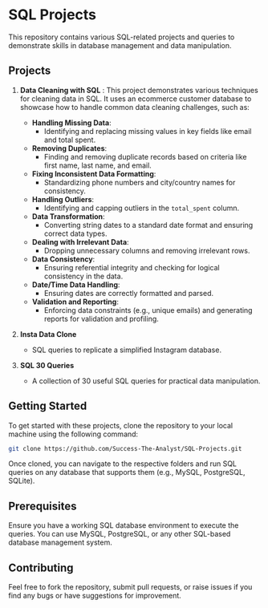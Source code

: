 # SQL Projects

This repository contains various SQL-related projects and queries to demonstrate skills in database management and data manipulation.

## Projects

1. **Data Cleaning with SQL**
: This project demonstrates various techniques for cleaning data in SQL. It uses an ecommerce customer database to showcase how to handle common data cleaning challenges, such as:

      - **Handling Missing Data**: 
        - Identifying and replacing missing values in key fields like email and total spent.
      - **Removing Duplicates**:
        - Finding and removing duplicate records based on criteria like first name, last name, and email.
      - **Fixing Inconsistent Data Formatting**:
        - Standardizing phone numbers and city/country names for consistency.
      - **Handling Outliers**:
        - Identifying and capping outliers in the `total_spent` column.
      - **Data Transformation**:
        - Converting string dates to a standard date format and ensuring correct data types.
      - **Dealing with Irrelevant Data**:
        - Dropping unnecessary columns and removing irrelevant rows.
      - **Data Consistency**:
        - Ensuring referential integrity and checking for logical consistency in the data.
      - **Date/Time Data Handling**:
        - Ensuring dates are correctly formatted and parsed.
      - **Validation and Reporting**:
        - Enforcing data constraints (e.g., unique emails) and generating reports for validation and profiling.

   
2. **Insta Data Clone**
   - SQL queries to replicate a simplified Instagram database.

3. **SQL 30 Queries**
   - A collection of 30 useful SQL queries for practical data manipulation.

## Getting Started

To get started with these projects, clone the repository to your local machine using the following command:

```bash
git clone https://github.com/Success-The-Analyst/SQL-Projects.git
```

Once cloned, you can navigate to the respective folders and run SQL queries on any database that supports them (e.g., MySQL, PostgreSQL, SQLite).

## Prerequisites

Ensure you have a working SQL database environment to execute the queries. You can use MySQL, PostgreSQL, or any other SQL-based database management system.

## Contributing

Feel free to fork the repository, submit pull requests, or raise issues if you find any bugs or have suggestions for improvement.
